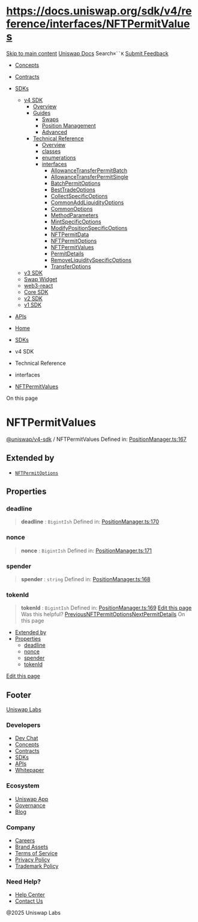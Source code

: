 # https://docs.uniswap.org/sdk/v4/reference/interfaces/NFTPermitValues

[Skip to main content](https://docs.uniswap.org/sdk/v4/reference/interfaces/NFTPermitValues#__docusaurus_skipToContent_fallback)
[Uniswap Docs](https://docs.uniswap.org/)
Search`⌘``K`
[Submit Feedback](https://docs.google.com/forms/d/e/1FAIpQLSdjSkZam8KiatL9XACRVxCHjDJjaPGbls77PCXDKFn4JwykXg/viewform)
  * [Concepts](https://docs.uniswap.org/concepts/overview)
  * [Contracts](https://docs.uniswap.org/contracts/v4/overview)
  * [SDKs](https://docs.uniswap.org/sdk/v4/overview)
    * [v4 SDK](https://docs.uniswap.org/sdk/v4/reference/interfaces/NFTPermitValues)
      * [Overview](https://docs.uniswap.org/sdk/v4/overview)
      * [Guides](https://docs.uniswap.org/sdk/v4/reference/interfaces/NFTPermitValues)
        * [Swaps](https://docs.uniswap.org/sdk/v4/reference/interfaces/NFTPermitValues)
        * [Position Management](https://docs.uniswap.org/sdk/v4/reference/interfaces/NFTPermitValues)
        * [Advanced](https://docs.uniswap.org/sdk/v4/reference/interfaces/NFTPermitValues)
      * [Technical Reference](https://docs.uniswap.org/sdk/v4/reference/interfaces/NFTPermitValues)
        * [Overview](https://docs.uniswap.org/sdk/v4/reference/overview)
        * [classes](https://docs.uniswap.org/sdk/v4/reference/interfaces/NFTPermitValues)
        * [enumerations](https://docs.uniswap.org/sdk/v4/reference/interfaces/NFTPermitValues)
        * [interfaces](https://docs.uniswap.org/sdk/v4/reference/interfaces/NFTPermitValues)
          * [AllowanceTransferPermitBatch](https://docs.uniswap.org/sdk/v4/reference/interfaces/AllowanceTransferPermitBatch)
          * [AllowanceTransferPermitSingle](https://docs.uniswap.org/sdk/v4/reference/interfaces/AllowanceTransferPermitSingle)
          * [BatchPermitOptions](https://docs.uniswap.org/sdk/v4/reference/interfaces/BatchPermitOptions)
          * [BestTradeOptions](https://docs.uniswap.org/sdk/v4/reference/interfaces/BestTradeOptions)
          * [CollectSpecificOptions](https://docs.uniswap.org/sdk/v4/reference/interfaces/CollectSpecificOptions)
          * [CommonAddLiquidityOptions](https://docs.uniswap.org/sdk/v4/reference/interfaces/CommonAddLiquidityOptions)
          * [CommonOptions](https://docs.uniswap.org/sdk/v4/reference/interfaces/CommonOptions)
          * [MethodParameters](https://docs.uniswap.org/sdk/v4/reference/interfaces/MethodParameters)
          * [MintSpecificOptions](https://docs.uniswap.org/sdk/v4/reference/interfaces/MintSpecificOptions)
          * [ModifyPositionSpecificOptions](https://docs.uniswap.org/sdk/v4/reference/interfaces/ModifyPositionSpecificOptions)
          * [NFTPermitData](https://docs.uniswap.org/sdk/v4/reference/interfaces/NFTPermitData)
          * [NFTPermitOptions](https://docs.uniswap.org/sdk/v4/reference/interfaces/NFTPermitOptions)
          * [NFTPermitValues](https://docs.uniswap.org/sdk/v4/reference/interfaces/NFTPermitValues)
          * [PermitDetails](https://docs.uniswap.org/sdk/v4/reference/interfaces/PermitDetails)
          * [RemoveLiquiditySpecificOptions](https://docs.uniswap.org/sdk/v4/reference/interfaces/RemoveLiquiditySpecificOptions)
          * [TransferOptions](https://docs.uniswap.org/sdk/v4/reference/interfaces/TransferOptions)
    * [v3 SDK](https://docs.uniswap.org/sdk/v4/reference/interfaces/NFTPermitValues)
    * [Swap Widget](https://docs.uniswap.org/sdk/v4/reference/interfaces/NFTPermitValues)
    * [web3-react](https://docs.uniswap.org/sdk/v4/reference/interfaces/NFTPermitValues)
    * [Core SDK](https://docs.uniswap.org/sdk/v4/reference/interfaces/NFTPermitValues)
    * [v2 SDK](https://docs.uniswap.org/sdk/v4/reference/interfaces/NFTPermitValues)
    * [v1 SDK](https://docs.uniswap.org/sdk/v4/reference/interfaces/NFTPermitValues)
  * [APIs](https://docs.uniswap.org/api/subgraph/overview)


  * [Home](https://docs.uniswap.org/)
  * [SDKs](https://docs.uniswap.org/sdk/v4/overview)
  * v4 SDK
  * Technical Reference
  * interfaces
  * [NFTPermitValues](https://docs.uniswap.org/sdk/v4/reference/interfaces/NFTPermitValues)


On this page
# NFTPermitValues
[@uniswap/v4-sdk](https://docs.uniswap.org/sdk/v4/reference/overview) / NFTPermitValues
Defined in: [PositionManager.ts:167](https://github.com/Uniswap/sdks/blob/9cf6edb2df79338ae58f7ea7ca979c35a8a9bd56/sdks/v4-sdk/src/PositionManager.ts#L167)
## Extended by[​](https://docs.uniswap.org/sdk/v4/reference/interfaces/NFTPermitValues#extended-by "Direct link to Extended by")
  * [`NFTPermitOptions`](https://docs.uniswap.org/sdk/v4/reference/interfaces/NFTPermitOptions)


## Properties[​](https://docs.uniswap.org/sdk/v4/reference/interfaces/NFTPermitValues#properties "Direct link to Properties")
### deadline[​](https://docs.uniswap.org/sdk/v4/reference/interfaces/NFTPermitValues#deadline "Direct link to deadline")
> **deadline** : `BigintIsh`
Defined in: [PositionManager.ts:170](https://github.com/Uniswap/sdks/blob/9cf6edb2df79338ae58f7ea7ca979c35a8a9bd56/sdks/v4-sdk/src/PositionManager.ts#L170)
### nonce[​](https://docs.uniswap.org/sdk/v4/reference/interfaces/NFTPermitValues#nonce "Direct link to nonce")
> **nonce** : `BigintIsh`
Defined in: [PositionManager.ts:171](https://github.com/Uniswap/sdks/blob/9cf6edb2df79338ae58f7ea7ca979c35a8a9bd56/sdks/v4-sdk/src/PositionManager.ts#L171)
### spender[​](https://docs.uniswap.org/sdk/v4/reference/interfaces/NFTPermitValues#spender "Direct link to spender")
> **spender** : `string`
Defined in: [PositionManager.ts:168](https://github.com/Uniswap/sdks/blob/9cf6edb2df79338ae58f7ea7ca979c35a8a9bd56/sdks/v4-sdk/src/PositionManager.ts#L168)
### tokenId[​](https://docs.uniswap.org/sdk/v4/reference/interfaces/NFTPermitValues#tokenid "Direct link to tokenId")
> **tokenId** : `BigintIsh`
Defined in: [PositionManager.ts:169](https://github.com/Uniswap/sdks/blob/9cf6edb2df79338ae58f7ea7ca979c35a8a9bd56/sdks/v4-sdk/src/PositionManager.ts#L169)
[Edit this page](https://github.com/uniswap/uniswap-docs/tree/main/docs/sdk/v4/reference/interfaces/NFTPermitValues.md)
Was this helpful?
[PreviousNFTPermitOptions](https://docs.uniswap.org/sdk/v4/reference/interfaces/NFTPermitOptions)[NextPermitDetails](https://docs.uniswap.org/sdk/v4/reference/interfaces/PermitDetails)
On this page
  * [Extended by](https://docs.uniswap.org/sdk/v4/reference/interfaces/NFTPermitValues#extended-by)
  * [Properties](https://docs.uniswap.org/sdk/v4/reference/interfaces/NFTPermitValues#properties)
    * [deadline](https://docs.uniswap.org/sdk/v4/reference/interfaces/NFTPermitValues#deadline)
    * [nonce](https://docs.uniswap.org/sdk/v4/reference/interfaces/NFTPermitValues#nonce)
    * [spender](https://docs.uniswap.org/sdk/v4/reference/interfaces/NFTPermitValues#spender)
    * [tokenId](https://docs.uniswap.org/sdk/v4/reference/interfaces/NFTPermitValues#tokenid)


[Edit this page](https://github.com/uniswap/uniswap-docs/tree/main/docs/sdk/v4/reference/interfaces/NFTPermitValues.md)
## Footer
[Uniswap Labs](https://docs.uniswap.org/)
### Developers
  * [Dev Chat](https://discord.com/invite/uniswap)
  * [Concepts](https://docs.uniswap.org/concepts/overview)
  * [Contracts](https://docs.uniswap.org/contracts/v4/overview)
  * [SDKs](https://docs.uniswap.org/sdk/v4/overview)
  * [APIs](https://docs.uniswap.org/api/subgraph/overview)
  * [Whitepaper](https://app.uniswap.org/whitepaper-v4.pdf)


### Ecosystem
  * [Uniswap App](https://app.uniswap.org/)
  * [Governance](https://www.uniswapfoundation.org/governance)
  * [Blog](https://blog.uniswap.org/)


### Company
  * [Careers](https://boards.greenhouse.io/uniswaplabs)
  * [Brand Assets](https://github.com/Uniswap/brand-assets/raw/main/Uniswap%20Brand%20Assets.zip)
  * [Terms of Service](https://support.uniswap.org/hc/en-us/articles/30935100859661-Uniswap-Labs-Terms-of-Service)
  * [Privacy Policy](https://support.uniswap.org/hc/en-us/articles/30934457771405-Uniswap-Labs-Privacy-Policy)
  * [Trademark Policy](https://support.uniswap.org/hc/en-us/articles/30934762216973-Uniswap-Labs-Trademark-Guidelines)


### Need Help?
  * [Help Center](https://support.uniswap.org/)
  * [Contact Us](https://support.uniswap.org/hc/en-us/requests/new)


@2025 Uniswap Labs
[](https://github.com/uniswap/uniswap-docs)[](https://twitter.com/Uniswap)[](https://discord.com/invite/uniswap)

